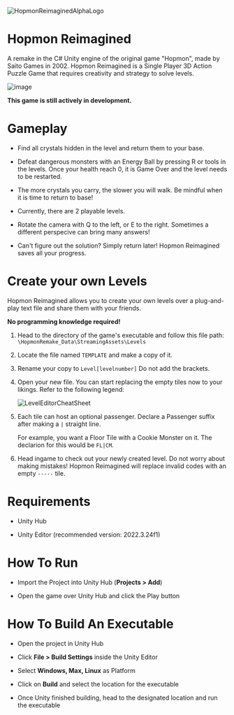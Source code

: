  ![HopmonReimaginedAlphaLogo](https://github.com/michael-mszn/HopmonRemake/assets/74096536/7ac841a7-a54b-4ed1-8770-4cd50f229405)

# Hopmon Reimagined

A remake in the C# Unity engine of the original game "Hopmon", made by Saito Games in 2002. 
Hopmon Reimagined is a Single Player 3D Action Puzzle Game that requires creativity and strategy to solve levels.

![image](https://github.com/michael-mszn/HopmonRemake/assets/74096536/17c456fd-e003-4b92-96e0-48a8d86828f5)

**This game is still actively in development.**

# Gameplay

- Find all crystals hidden in the level and return them to your base.

- Defeat dangerous monsters with an Energy Ball by pressing R or tools in the levels. Once your health reach 0, it is Game Over and the level needs to be restarted.

- The more crystals you carry, the slower you will walk. Be mindful when it is time to return to base!

- Currently, there are 2 playable levels.

- Rotate the camera with Q to the left, or E to the right. Sometimes a different perspecive can bring many answers!

- Can't figure out the solution? Simply return later! Hopmon Reimagined saves all your progress.

# Create your own Levels

Hopmon Reimagined allows you to create your own levels over a plug-and-play text file and share them with your friends.

**No programming knowledge required!**

1. Head to the directory of the game's executable and follow this file path: `\HopmonRemake_Data\StreamingAssets\Levels`

2. Locate the file named `TEMPLATE` and make a copy of it.

3. Rename your copy to `Level[levelnumber]` Do not add the brackets.

4. Open your new file. You can start replacing the empty tiles now to your likings. Refer to the following legend:

   ![LevelEditorCheatSheet](https://github.com/michael-mszn/HopmonRemake/assets/74096536/7fd9bf32-15fc-42bb-80c7-b5438260d8e3)

   

6. Each tile can host an optional passenger. Declare a Passenger suffix after making a `|` straight line.
   
   For example, you want a Floor Tile with a Cookie Monster on it. The declarion for this would be `FL|CM`.

7. Head ingame to check out your newly created level. Do not worry about making mistakes! Hopmon Reimagined will replace
   invalid codes with an empty `-----` tile.

# Requirements

- Unity Hub
  
- Unity Editor (recommended version: 2022.3.24f1)

# How To Run

- Import the Project into Unity Hub (**Projects > Add**)

- Open the game over Unity Hub and click the Play button

# How To Build An Executable 

- Open the project in Unity Hub

- Click **File > Build Settings** inside the Unity Editor

- Select **Windows, Max, Linux** as Platform

- Click on **Build** and select the location for the executable

- Once Unity finished building, head to the designated location and run the executable

